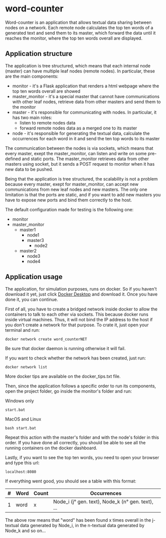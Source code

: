 # word-counter

Word-counter is an application that allows textual data sharing between nodes on a network. Each remote node calculates the top ten words of a generated text and send them to its master, which forward the data until it reaches the monitor, where the top ten words overall are displayed.

## Application structure

The application is tree structured, which means that each internal node (master) can have multiple leaf nodes (remote nodes). In particular, these are the main components:
* monitor - it's a Flask application that renders a html webpage where the top ten words overall are showed
* master_monitor - it's a special master that cannot have communications with other leaf nodes, retrieve data from other masters and send them to the monitor
* master - it's responsible for communicating with nodes. In particular, it has two main roles:
  * listen to remote nodes data
  * forward remote nodes data as a merged one to its master 
* node - it's responsible for generating the textual data, calculate the occurrences for each word in it and send the ten top words to its master

The communication between the nodes is via sockets, which means that every master, exept the master_monitor, can listen and write on some pre-defined and static ports. The master_monitor retrieves data from other masters using socket, but it sends a POST request to monitor when it has new data to be pushed.

Being that the application is tree structured, the scalability is not a problem because every master, exept for master_monitor, can accept new communications from new leaf nodes and new masters. The only one limitation is that the ports are static, and if you want to add new masters you have to expose new ports and bind them correctly to the host.

The default configuration made for testing is the following one:

* monitor
 * master_monitor
    * master1
      * node1
      * master3
        * node2
    * master2
      * node3
      * node4

## Application usage

The application, for simulation purposes, runs on docker. So if you haven't download it yet, just click [Docker Desktop](https://www.docker.com/products/docker-desktop/) and download it. Once you have done it, you can continue.

First of all, you have to create a bridged network inside docker to allow the containers to talk to each other via sockets. This because docker runs inside virtual machines. Thus, it will not bind the IP address to the host if you don't create a network for that purpose. To crate it, just open your terminal and run:

```
docker network create word_counterNET
```

Be sure that docker daemon is running otherwise it will fail.

If you want to check whether the network has been created, just run:

```
docker network list
```

More docker tips are available on the docker_tips.txt file.

Then, since the application follows a specific order to run its components, open the project folder, go inside the monitor's folder and run:

Windows only
```
start.bat
```

MacOS and Linux
```
bash start.bat
```

Repeat this action with the master's folder and with the node's folder in this order. If you have done all correctly, you should be able to see all the running containers on the docker dashboard.

Lastly, if you want to see the top ten words, you need to open your browser and type this url:
```
localhost:8080
```

If everything went good, you should see a table with this format:

| # | Word | Count | Occurrences |
| - | ---- | ----- | ----------- |
| 1 | word |   x   | Node_i (j° gen. text), Node_k (n° gen. text), ... |

The above row means that "word" has been found x times overall in the j-textual data generated by Node_i, in the n-textual data generated by Node_k and so on...
